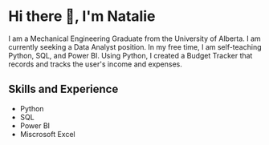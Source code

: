 # Hi there 👋, I'm Natalie
I am a Mechanical Engineering Graduate from the University of Alberta. I am currently seeking a Data Analyst position. In my free time, I am self-teaching Python, SQL, and Power BI. Using Python, I created a Budget Tracker that records and tracks the user's income and expenses.

## Skills and Experience
* Python
* SQL
* Power BI
* Miscrosoft Excel



<!--
**natalietamm/natalietamm** is a ✨ _special_ ✨ repository because its `README.md` (this file) appears on your GitHub profile.

Here are some ideas to get you started:

- 🔭 I’m currently working on ...
- 🌱 I’m currently learning ...
- 👯 I’m looking to collaborate on ...
- 🤔 I’m looking for help with ...
- 💬 Ask me about ...
- 📫 How to reach me: ...
- 😄 Pronouns: ...
- ⚡ Fun fact: ...
-->
